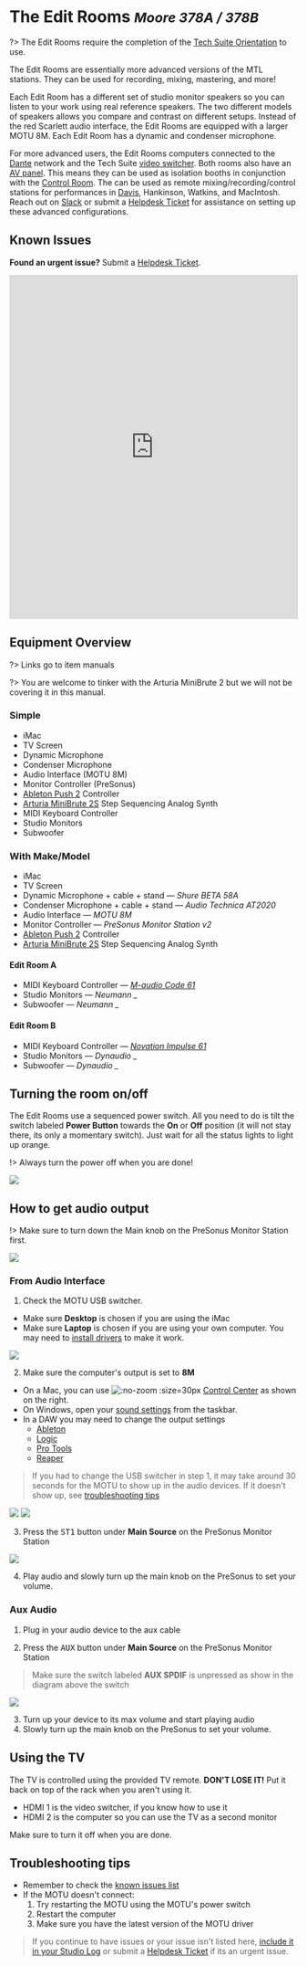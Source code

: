 <!-- Document links. Please put all links here to make broken link checking easier. -->
[av-panels]: /av-panels.md
[clearcom]: /clearcom.md
[control-room]: /control-room.md
[dante]: /dante.md
[edit-rooms]: /edit-rooms.md
[lan]: /lan.md
[machine-room]: /machine-room.md
[mtl]: /mtl.md
[davis]: /davis-studio.md
[video-switcher]: /video-switcher.md
[workshop]: /workshop.md
[helpdesk]: https://sites.google.com/umich.edu/pat/helpdesk
[training]: https://sites.google.com/umich.edu/pat/training
[slack]: http://um-smtd-tech-suite.slack.com
[studio-log]: https://airtable.com/shr7JLVvBXZWAFSaD

[motu-drivers]: https://motu.com/en-us/download/

[mac-audio-settings]: https://support.apple.com/guide/mac-help/quickly-change-settings-mchl50f94f8f/mac
[windows-audio-settings]: https://www.makeuseof.com/windows-11-change-sound-output-device/
[ableton-audio-settings]: https://help.ableton.com/hc/en-us/articles/211476789-Setting-up-an-Audio-Interface
[logic-audio-settings]: https://support.apple.com/guide/logicpro/devices-settings-lgcpbb81aca5/10.7.5/mac/12.3
[protools-audio-settings]: https://obedia.com/how-to-setup-an-audio-interface-in-pro-tools/
[reaper-audio-settings]: https://slatedigital.zendesk.com/hc/en-us/articles/360008932653-Reaper-I-O-Settings

# The Edit Rooms <small>*Moore 378A / 378B*</small>
?> The Edit Rooms require the completion of the [Tech Suite Orientation][training] to use.

The Edit Rooms are essentially more advanced versions of the MTL stations. They can be used for recording, mixing, mastering, and more!

Each Edit Room has a different set of studio monitor speakers so you can listen to your work using real reference speakers. The two different models of speakers allows you compare and contrast on different setups. Instead of the red Scarlett audio interface, the Edit Rooms are equipped with a larger MOTU 8M. Each Edit Room has a dynamic and condenser microphone.

For more advanced users, the Edit Rooms computers connected to the [Dante][dante] network and the Tech Suite [video switcher][video-switcher]. Both rooms also have an [AV panel][av-panels]. This means they can be used as isolation booths in conjunction with the [Control Room][control-room]. The can be used as remote mixing/recording/control stations for performances in [Davis][davis], Hankinson, Watkins, and MacIntosh. Reach out on [Slack][slack] or submit a [Helpdesk Ticket][helpdesk] for assistance on setting up these advanced configurations.

<!-- TODO: More Images -->

## Known Issues

**Found an urgent issue?** Submit a [Helpdesk Ticket][helpdesk].

<iframe class="airtable-embed" src="https://airtable.com/embed/shrHT0QKyoIv3xwif?backgroundColor=blue" frameborder="0" onmousewheel="" width="100%" height="600px" style="background: transparent; border: 1px solid #ccc;"></iframe>

## Equipment Overview
?> Links go to item manuals

?> You are welcome to tinker with the Arturia MiniBrute 2 but we will not be covering it in this manual.

<!-- tabs:start -->

### **Simple**
- iMac
- TV Screen
- Dynamic Microphone
- Condenser Microphone
- Audio Interface (MOTU 8M)
- Monitor Controller (PreSonus)
- [Ableton Push 2](https://www.ableton.com/en/push/learn-push/) Controller
- [Arturia MiniBrute 2S](https://www.arturia.com/minibrute-2s/resources) Step Sequencing Analog Synth
- MIDI Keyboard Controller
- Studio Monitors
- Subwoofer

### **With Make/Model**
- iMac
- TV Screen
- Dynamic Microphone + cable + stand — *Shure BETA 58A*
- Condenser Microphone + cable + stand — *Audio Technica AT2020*
- Audio Interface — *MOTU 8M*
- Monitor Controller — *PreSonus Monitor Station v2*
- [Ableton Push 2](https://www.ableton.com/en/push/learn-push/) Controller
- [Arturia MiniBrute 2S](https://www.arturia.com/minibrute-2s/resources) Step Sequencing Analog Synth

#### Edit Room A
- MIDI Keyboard Controller — *[M-audio Code 61](https://m-audio.com/support/documents-search)*
- Studio Monitors — *Neumann _*
- Subwoofer — *Neumann _*

#### Edit Room B
- MIDI Keyboard Controller — *[Novation Impulse 61](https://downloads.novationmusic.com/novation/impulse/impulse-61)*
- Studio Monitors — *Dynaudio _*
- Subwoofer — *Dynaudio _*

<!-- tabs:end -->

## Turning the room on/off
<!-- panels:start -->

<!-- div:left-panel -->
The Edit Rooms use a sequenced power switch. All you need to do is tilt the switch labeled **Power Button** towards the **On** or **Off** position (it will not stay there, its only a momentary switch). Just wait for all the status lights to light up orange.

!> Always turn the power off when you are done!

<!-- div:right-panel -->
![](/_media/edit-room-1.webp)

<!-- panels:end -->

## How to get audio output
<!-- panels:start -->

<!-- div:left-panel -->
!> Make sure to turn down the Main knob on the PreSonus Monitor Station first.

<!-- div:right-panel -->
![](/_media/edit-room-2.webp)

<!-- panels:end -->

<!-- tabs:start -->

### **From Audio Interface**
<!-- panels:start -->

<!-- div:left-panel -->
1. Check the MOTU USB switcher.

- Make sure **Desktop** is chosen if you are using the iMac
- Make sure **Laptop** is chosen if you are using your own computer. You may need to [install drivers][motu-drivers] to make it work.

<!-- div:right-panel -->
![](/_media/edit-room-4.webp)

<!-- div:left-panel -->
2. Make sure the computer's output is set to **8M**

- On a Mac, you can use ![](/_media/control-center.webp ':no-zoom :size=30px') [Control Center][mac-audio-settings] as shown on the right.
- On Windows, open your [sound settings][windows-audio-settings] from the taskbar. 
- In a DAW you may need to change the output settings
    - [Ableton][ableton-audio-settings]
    - [Logic][logic-audio-settings]
    - [Pro Tools][protools-audio-settings]
    - [Reaper][reaper-audio-settings]

> If you had to change the USB switcher in step 1, it may take around 30 seconds for the MOTU to show up in the audio devices. If it doesn't show up, see [troubleshooting tips](#troubleshooting-tips)

<!-- div:right-panel -->
![](/_media/control-center-1.webp) ![](/_media/edit-room-3.webp)

<!-- div:left-panel -->
3. Press the <kbd>ST1</kbd> button under **Main Source** on the PreSonus Monitor Station

<!-- div:right-panel -->
![](/_media/edit-room-2.webp)

<!-- div:title-panel -->
4. Play audio and slowly turn up the main knob on the PreSonus to set your volume.

<!-- panels:end -->

### **Aux Audio**
<!-- panels:start -->
<!-- div:title-panel -->
1. Plug in your audio device to the aux cable

<!-- div:left-panel -->
2. Press the <kbd>AUX</kbd> button under **Main Source** on the PreSonus Monitor Station

> Make sure the switch labeled **AUX SPDIF** is unpressed as show in the diagram above the switch

<!-- div:right-panel -->
![](/_media/edit-room-2.webp)

<!-- div:title-panel -->
3. Turn up your device to its max volume and start playing audio
4. Slowly turn up the main knob on the PreSonus to set your volume.
<!-- panels:end -->

<!-- tabs:end -->

## Using the TV
The TV is controlled using the provided TV remote. **DON'T LOSE IT!** Put it back on top of the rack when you aren't using it.

- HDMI 1 is the video switcher, if you know how to use it
- HDMI 2 is the computer so you can use the TV as a second monitor

Make sure to turn it off when you are done.

## Troubleshooting tips
- Remember to check the [known issues list](#known-issues)
- If the MOTU doesn't connect:
    1. Try restarting the MOTU using the MOTU's power switch
    2. Restart the computer
    3. Make sure you have the latest version of the MOTU driver

> If you continue to have issues or your issue isn't listed here, [include it in your Studio Log][studio-log] or submit a [Helpdesk Ticket][helpdesk] if its an urgent issue.